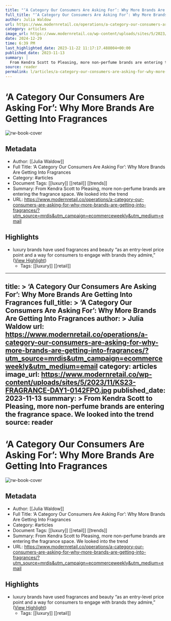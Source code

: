 ```yaml
---
title: "‘A Category Our Consumers Are Asking For’: Why More Brands Are Getting Into Fragrances"
full_title: "‘A Category Our Consumers Are Asking For’: Why More Brands Are Getting Into Fragrances"
author: Julia Waldow
url: https://www.modernretail.co/operations/a-category-our-consumers-are-asking-for-why-more-brands-are-getting-into-fragrances/?utm_source=mrdis&utm_campaign=ecommerceweekly&utm_medium=email
category: articles
image_url: https://www.modernretail.co/wp-content/uploads/sites/5/2023/11/KS23-FRAGRANCE-DAY1-0142FPO.jpg
date: 2024-12-29
time: 6:39 PM
last_highlighted_date: 2023-11-22 11:17:17.488004+00:00
published_date: 2023-11-13
summary: |
  From Kendra Scott to Pleasing, more non-perfume brands are entering the fragrance space. We looked into the trend
source: reader
permalink: l/articles/a-category-our-consumers-are-asking-for-why-more-brands-are-getting-into-fragrances
---
```

# ‘A Category Our Consumers Are Asking For’: Why More Brands Are Getting Into Fragrances

![rw-book-cover](https://www.modernretail.co/wp-content/uploads/sites/5/2023/11/KS23-FRAGRANCE-DAY1-0142FPO.jpg)

## Metadata
- Author: [[Julia Waldow]]
- Full Title: ‘A Category Our Consumers Are Asking For’: Why More Brands Are Getting Into Fragrances
- Category: #articles
- Document Tags: [[luxury]] [[retail]] [[trends]] 
- Summary: From Kendra Scott to Pleasing, more non-perfume brands are entering the fragrance space. We looked into the trend
- URL: https://www.modernretail.co/operations/a-category-our-consumers-are-asking-for-why-more-brands-are-getting-into-fragrances/?utm_source=mrdis&utm_campaign=ecommerceweekly&utm_medium=email

## Highlights
- luxury brands have used fragrances and beauty “as an entry-level price point and a way for consumers to engage with brands they admire,” ([View Highlight](https://read.readwise.io/read/01hfvbz9gbtd0cqsbpp7v1a17x))
    - Tags: [[luxury]] [[retail]] 


---
title: >
  ‘A Category Our Consumers Are Asking For’: Why More Brands Are Getting Into Fragrances
full_title: >
  ‘A Category Our Consumers Are Asking For’: Why More Brands Are Getting Into Fragrances
author: >
  Julia Waldow
url: https://www.modernretail.co/operations/a-category-our-consumers-are-asking-for-why-more-brands-are-getting-into-fragrances/?utm_source=mrdis&utm_campaign=ecommerceweekly&utm_medium=email
category: articles
image_url: https://www.modernretail.co/wp-content/uploads/sites/5/2023/11/KS23-FRAGRANCE-DAY1-0142FPO.jpg
published_date: 2023-11-13
summary: >
  From Kendra Scott to Pleasing, more non-perfume brands are entering the fragrance space. We looked into the trend
source: reader
---
# ‘A Category Our Consumers Are Asking For’: Why More Brands Are Getting Into Fragrances

![rw-book-cover](https://www.modernretail.co/wp-content/uploads/sites/5/2023/11/KS23-FRAGRANCE-DAY1-0142FPO.jpg)

## Metadata
- Author: [[Julia Waldow]]
- Full Title: ‘A Category Our Consumers Are Asking For’: Why More Brands Are Getting Into Fragrances
- Category: #articles
- Document Tags: [[luxury]] [[retail]] [[trends]] 
- Summary: From Kendra Scott to Pleasing, more non-perfume brands are entering the fragrance space. We looked into the trend
- URL: https://www.modernretail.co/operations/a-category-our-consumers-are-asking-for-why-more-brands-are-getting-into-fragrances/?utm_source=mrdis&utm_campaign=ecommerceweekly&utm_medium=email

## Highlights
- luxury brands have used fragrances and beauty “as an entry-level price point and a way for consumers to engage with brands they admire,” ([View Highlight](https://read.readwise.io/read/01hfvbz9gbtd0cqsbpp7v1a17x))
    - Tags: [[luxury]] [[retail]] 


